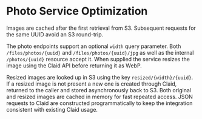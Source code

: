 # Photo Service Optimization

Images are cached after the first retrieval from S3. Subsequent requests for the same UUID avoid an S3 round-trip.

The photo endpoints support an optional `width` query parameter. Both `/files/photos/{uuid}` and `/files/photos/{uuid}/jpg` as well as the internal `/photos/{uuid}` resource accept it. When supplied the service resizes the image using the Claid API before returning it as WebP.

Resized images are looked up in S3 using the key `resized/{width}/{uuid}`. If a resized image is not present a new one is created through Claid, returned to the caller and stored asynchronously back to S3. Both original and resized images are cached in memory for fast repeated access. JSON requests to Claid are constructed programmatically to keep the integration consistent with existing Claid usage.
